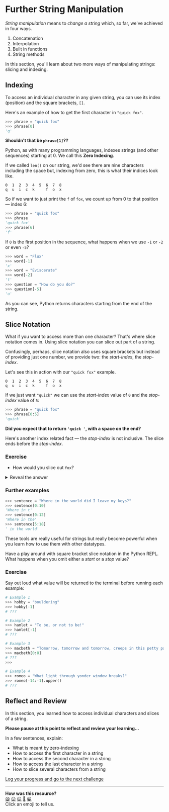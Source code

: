 # Further String Manipulation

_String manipulation_ means to _change a string_ which, so far, we've achieved
in four ways.

1. Concatenation
2. Interpolation
3. Built in functions
4. String methods

In this section, you'll learn about two more ways of manipulating strings:
slicing and indexing.

## Indexing

To access an individual character in any given string, you can use its index
(position) and the square brackets, `[]`.

Here's an example of how to get the first character in `"quick fox"`.

``` python
>>> phrase = "quick fox"
>>> phrase[0]
'q'
```

**Shouldn't that be `phrase[1]`??**

Python, as with many programming languages, indexes strings (and other
sequences) starting at 0. We call this **Zero Indexing**.

If we called `len()` on our string, we'd see there are nine characters
including the space but, indexing from zero, this is what their indices look
like.

``` 
0  1  2  3  4  5  6  7  8
q  u  i  c  k     f  o  x
```

So if we want to just print the `f` of `fox`, we count up from 0 to that
position — index 6:

``` python
>>> phrase = "quick fox"
>>> phrase
'quick fox'
>>> phrase[6]
'f'
```

If `0` is the first position in the sequence, what happens when we use `-1` or
`-2` or even `-5`?

``` python
>>> word = "Flux"
>>> word[-1]
'x'
>>> word = "Eviscerate"
>>> word[-2]
't'
>>> question = "How do you do?"
>>> question[-5]
'u'
```

As you can see, Python returns characters starting from the end of the string.

## Slice Notation

What if you want to access more than one character? That's where slice notation
comes in. Using slice notation you can slice out part of a string.

Confusingly, perhaps, slice notation also uses square brackets but instead of
providing just one number, we provide two: the _start-index_, the _stop-index_.

Let's see this in action with our `"quick fox"` example.

``` 
0  1  2  3  4  5  6  7  8
q  u  i  c  k     f  o  x
```

If we just want `"quick"` we can use the _start-index_ value of `0` and the
_stop-index_ value of `5`:

``` python 
>>> phrase = "quick fox"
>>> phrase[0:5]
'quick' 
```

**Did you expect that to return `'quick '`, with a space on the end?**

Here's another index related fact — the _stop-index_ is not inclusive. The slice
ends before the _stop-index_.

### Exercise

* How would you slice out `fox`?

<details>
  <summary>Reveal the answer</summary>

  ```python
  >>> phrase[6:9]
  ```
</details>

### Further examples

``` python
>>> sentence = "Where in the world did I leave my keys?"
>>> sentence[0:10]
'Where in t'
>>> sentence[0:12]
'Where in the'
>>> sentence[5:18]
' in the world'
```

These tools are really useful for strings but really become powerful when you
learn how to use them with other datatypes.

Have a play around with square bracket slice notation in the Python REPL. What
happens when you omit either a _start_ or a _stop_ value?

### Exercise

Say out loud what value will be returned to the terminal before running each
example:

``` python
# Example 1
>>> hobby = "bouldering"
>>> hobby[-1]
# ???

# Example 2
>>> hamlet = "To be, or not to be!"
>>> hamlet[-1]
# ???

# Example 3
>>> macbeth = "Tomorrow, tomorrow and tomorrow, creeps in this petty pace from day to day to the last syllable of recorded time."
>>> macbeth[0:8]
# ???
>>> 

# Example 4
>>> romeo = "What light through yonder window breaks?"
>>> romeo[-14:-1].upper()
# ???
```

## Reflect and Review

In this section, you learned how to access individual characters and slices of a
string.

**Please pause at this point to reflect and review your learning...**

In a few sentences, explain:

* What is meant by zero-indexing
* How to access the first character in a string
* How to access the second character in a string
* How to access the last character in a string
* How to slice several characters from a string


[Log your progress and go to the next challenge](https://makers-event-logger.herokuapp.com/?event=05_further_string_manipulation.md&repository=makersacademy%2Fpython_foundations&redirect=chapter1%2F06_beyond_strings.md)

<!-- BEGIN GENERATED SECTION DO NOT EDIT -->

---

**How was this resource?**  
[😫](https://airtable.com/shrUJ3t7KLMqVRFKR?prefill_Repository=makersacademy%2Fpython_foundations&prefill_File=chapter1%2F05_further_string_manipulation.md&prefill_Sentiment=😫) [😕](https://airtable.com/shrUJ3t7KLMqVRFKR?prefill_Repository=makersacademy%2Fpython_foundations&prefill_File=chapter1%2F05_further_string_manipulation.md&prefill_Sentiment=😕) [😐](https://airtable.com/shrUJ3t7KLMqVRFKR?prefill_Repository=makersacademy%2Fpython_foundations&prefill_File=chapter1%2F05_further_string_manipulation.md&prefill_Sentiment=😐) [🙂](https://airtable.com/shrUJ3t7KLMqVRFKR?prefill_Repository=makersacademy%2Fpython_foundations&prefill_File=chapter1%2F05_further_string_manipulation.md&prefill_Sentiment=🙂) [😀](https://airtable.com/shrUJ3t7KLMqVRFKR?prefill_Repository=makersacademy%2Fpython_foundations&prefill_File=chapter1%2F05_further_string_manipulation.md&prefill_Sentiment=😀)  
Click an emoji to tell us.

<!-- END GENERATED SECTION DO NOT EDIT -->
